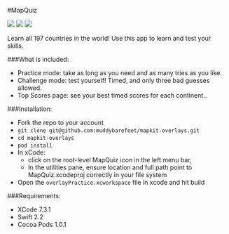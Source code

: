 #MapQuiz

![](https://raw.github.com/muddybarefeet/mapkit-overlays/master/screenshots/home.png?raw=true|width=80)
![](https://raw.github.com/muddybarefeet/mapkit-overlays/master/screenshots/practice.png?raw=true)
![](https://raw.github.com/muddybarefeet/mapkit-overlays/master/screenshots/challenge.png?raw=true)

Learn all 197 countries in the world! Use this app to learn and test your skills.

###What is included:

* Practice mode: take as long as you need and as many tries as you like.
* Challenge mode: test yourself! Timed, and only three bad guesses allowed. 
* Top Scores page: see your best timed scores for each continent..

###Installation:

* Fork the repo to your account
* `git clone git@github.com:muddybarefeet/mapkit-overlays.git`
* `cd mapkit-overlays`
* `pod install`
* In xCode:
  - click on the root-level MapQuiz icon in the left menu bar,
  - In the utilities pane, ensure location and full path point
    to MapQuiz.xcodeproj correctly in your file system
* Open the `overlayPractice.xcworkspace` file in xcode and hit build

###Requirements:
* XCode 7.3.1
* Swift 2.2
* Cocoa Pods 1.0.1